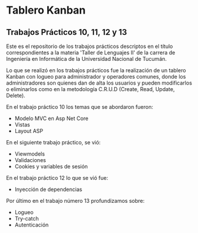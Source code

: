 # Tablero Kanban
## Trabajos Prácticos 10, 11, 12 y 13

Este es el repositorio de los trabajos prácticos descriptos en el título correspondientes a la materia 'Taller de Lenguajes II' de la carrera de Ingeniería en Informática de la Universidad Nacional de Tucumán.

Lo que se realizó en los trabajos prácticos fue la realización de un tablero Kanban con logueo para administrador y operadores comunes, donde los administradores son quienes dan de alta los usuarios y pueden modificarlos o eliminarlos como en la metodología C.R.U.D (Create, Read, Update, Delete). 
 
En el trabajo práctico 10 los temas que se abordaron fueron:
 - Modelo MVC en Asp Net Core
 - Vistas
 - Layout ASP

En el siguiente trabajo práctico, se vió:
 - Viewmodels
 - Validaciones
 - Cookies y variables de sesión

En el trabajo práctico 12 lo que se vió fue:
 - Inyección de dependencias

Por último en el trabajo número 13 profundizamos sobre: 
 - Logueo
 - Try-catch
 - Autenticación

